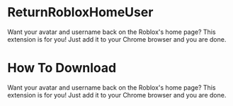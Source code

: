 # ReturnRobloxHomeUser
Want your avatar and username back on the Roblox's home page? This extension is for you! Just add it to your Chrome browser and you are done.

# How To Download
Want your avatar and username back on the Roblox's home page? This extension is for you! Just add it to your Chrome browser and you are done.
